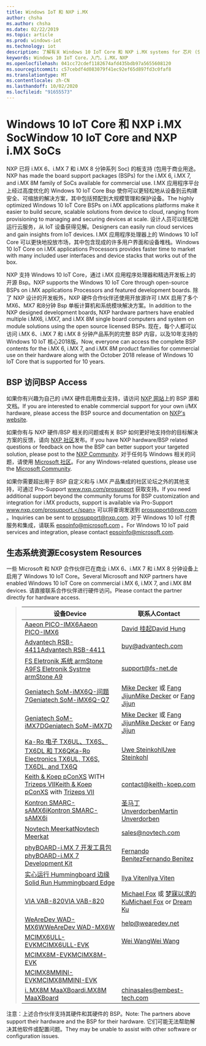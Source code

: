 ```yaml
---
title: Windows IoT 和 NXP i.MX
author: chsha
ms.author: chsha
ms.date: 02/22/2019
ms.topic: article
ms.prod: windows-iot
ms.technology: iot
description: 了解有关 Windows 10 IoT Core 和 NXP i.MX systems for 芯片 (Soc) 的信息。 适用于 i.MX 6、i.MX 7 和 i.MX 8 分钟 (Bsp) 的板支持包。
keywords: Windows 10 IoT Core，入门，i.MX，NXP
ms.openlocfilehash: 041cc72cdef1182674afd435bdb97a5655608120
ms.sourcegitcommit: c57cebdf4d083079f41ec92ef65d897fd3c0faf8
ms.translationtype: MT
ms.contentlocale: zh-CN
ms.lasthandoff: 10/02/2020
ms.locfileid: "91655573"
---
```

# <a name="window-10-iot-core-and-nxp-imx-socs"></a><span data-ttu-id="46fa4-105">Windows 10 IoT Core 和 NXP i.MX Soc</span><span class="sxs-lookup"><span data-stu-id="46fa4-105">Window 10 IoT Core and NXP i.MX SoCs</span></span>


<span data-ttu-id="46fa4-106">NXP 已将 i.MX 6、i.MX 7 和 i.MX 8 分钟系列 Soc) 的板支持 (包用于商业用途。</span><span class="sxs-lookup"><span data-stu-id="46fa4-106">NXP has made the board support packages (BSPs) for the i.MX 6, i.MX 7, and i.MX 8M family of SoCs available for commercial use.</span></span> <span data-ttu-id="46fa4-107">I.MX 应用程序平台上经过高度优化的 Windows 10 IoT Core Bsp 使你可以更轻松地从设备到云构建安全、可缩放的解决方案，其中包括预配到大规模管理和保护设备。</span><span class="sxs-lookup"><span data-stu-id="46fa4-107">The highly optimized Windows 10 IoT Core BSPs on i.MX applications platforms make it easier to build secure, scalable solutions from device to cloud, ranging from provisioning to managing and securing devices at scale.</span></span> <span data-ttu-id="46fa4-108">设计人员可以轻松地运行云服务，从 IoT 设备获得见解。</span><span class="sxs-lookup"><span data-stu-id="46fa4-108">Designers can easily run cloud services and gain insights from IoT devices.</span></span> <span data-ttu-id="46fa4-109">I.MX 应用程序处理器上的 Windows 10 IoT Core 可以更快地投放市场，其中包含现成的许多用户界面和设备堆栈。</span><span class="sxs-lookup"><span data-stu-id="46fa4-109">Windows 10 IoT Core on i.MX applications Processors provides faster time to market with many included user interfaces and device stacks that works out of the box.</span></span>

<span data-ttu-id="46fa4-110">NXP 支持 Windows 10 IoT Core，通过 i.MX 应用程序处理器和精选开发板上的开源 Bsp。</span><span class="sxs-lookup"><span data-stu-id="46fa4-110">NXP supports the Windows 10 IoT Core through open-source BSPs on i.MX applications Processors and featured development boards.</span></span>  <span data-ttu-id="46fa4-111">除了 NXP 设计的开发板外，NXP 硬件合作伙伴还使用开放源许可 I.MX 启用了多个 MX6、MX7 和8分钟 Bsp 单板计算机和系统模块解决方案。</span><span class="sxs-lookup"><span data-stu-id="46fa4-111">In addition to the NXP designed development boards, NXP hardware partners have enabled multiple i.MX6, i.MX7, and i.MX 8M single board computers and system on module solutions using the open source licensed BSPs.</span></span> <span data-ttu-id="46fa4-112">现在，每个人都可以访问 i.MX 6、i.MX 7 和 i.MX 8 分钟产品系列的完整 BSP 内容，以及10年支持的 Windows 10 IoT 核心2018版。</span><span class="sxs-lookup"><span data-stu-id="46fa4-112">Now, everyone can access the complete BSP contents for the i.MX 6, i.MX 7, and i.MX 8M product families for commercial use on their hardware along with the October 2018 release of Windows 10 IoT Core that is supported for 10 years.</span></span>

## <a name="bsp-access"></a><span data-ttu-id="46fa4-113">BSP 访问</span><span class="sxs-lookup"><span data-stu-id="46fa4-113">BSP Access</span></span>

<span data-ttu-id="46fa4-114">如果你有兴趣为自己的 i/MX 硬件启用商业支持，请访问 [NXP 网站](https://www.nxp.com/design/software/embedded-software/windows-10-iotIf-core-for-i.mx-applications-processors:IMXWIN10IOT)上的 BSP 源和文档。</span><span class="sxs-lookup"><span data-stu-id="46fa4-114">If you are interested to enable commercial support for your own i/MX hardware, please access the BSP source and documentation on [NXP's website](https://www.nxp.com/design/software/embedded-software/windows-10-iotIf-core-for-i.mx-applications-processors:IMXWIN10IOT).</span></span> 

<span data-ttu-id="46fa4-115">如果你有与 NXP 硬件/BSP 相关的问题或有关 BSP 如何更好地支持你的目标解决方案的反馈，请向 [NXP 社区](https://community.nxp.com/community/imx/content?filterID=contentstatus%5Bpublished%5D%7Ecategory%5Bwindows%5D)发布。</span><span class="sxs-lookup"><span data-stu-id="46fa4-115">If you have NXP hardware/BSP related questions or feedback on how the BSP can better support your targeted solution, please post to the [NXP Community](https://community.nxp.com/community/imx/content?filterID=contentstatus%5Bpublished%5D%7Ecategory%5Bwindows%5D).</span></span> <span data-ttu-id="46fa4-116">对于任何与 Windows 相关的问题，请使用 [Microsoft 社区](https://social.msdn.microsoft.com/forums/en-US/home?forum=WindowsIoT)。</span><span class="sxs-lookup"><span data-stu-id="46fa4-116">For any Windows-related questions, please use the [Microsoft Community](https://social.msdn.microsoft.com/forums/en-US/home?forum=WindowsIoT).</span></span>

<span data-ttu-id="46fa4-117">如果你需要超出用于 BSP 自定义和与 i.MX 产品集成的社区论坛之外的其他支持，可通过 Pro-Support www.nxp.com/prosupport 获取支持。</span><span class="sxs-lookup"><span data-stu-id="46fa4-117">If you need additional support beyond the community forums for BSP customization and integration for i.MX products, support is available via Pro-Support www.nxp.com/prosupport.</span></span> <span data-ttu-id="46fa4-118">可以将查询发送到 [prosupport@nxp.com](mailto:prosupport@nxp.com) 。</span><span class="sxs-lookup"><span data-stu-id="46fa4-118">Inquiries can be sent to [prosupport@nxp.com](mailto:prosupport@nxp.com).</span></span> <span data-ttu-id="46fa4-119">对于 Windows 10 IoT 付费服务和集成，请联系 [epsoinfo@microsoft.com](mailto:epsoinfo@microsoft.com) 。</span><span class="sxs-lookup"><span data-stu-id="46fa4-119">For Windows 10 IoT paid services and integration, please contact [epsoinfo@microsoft.com](mailto:epsoinfo@microsoft.com).</span></span>


## <a name="ecosystem-resources"></a><span data-ttu-id="46fa4-120">生态系统资源</span><span class="sxs-lookup"><span data-stu-id="46fa4-120">Ecosystem Resources</span></span>

<span data-ttu-id="46fa4-121">一些 Microsoft 和 NXP 合作伙伴已在商业 i.MX 6、i.MX 7 和 i.MX 8 分钟设备上启用了 Windows 10 IoT Core。</span><span class="sxs-lookup"><span data-stu-id="46fa4-121">Several Microsoft and NXP partners have enabled Windows 10 IoT Core on commercial i.MX 6, i.MX 7, and i.MX 8M devices.</span></span> <span data-ttu-id="46fa4-122">请直接联系合作伙伴进行硬件访问。</span><span class="sxs-lookup"><span data-stu-id="46fa4-122">Please contact the partner directly for hardware access.</span></span> 


> | <span data-ttu-id="46fa4-123">设备</span><span class="sxs-lookup"><span data-stu-id="46fa4-123">Device</span></span> | <span data-ttu-id="46fa4-124">联系人</span><span class="sxs-lookup"><span data-stu-id="46fa4-124">Contact</span></span> |
> |-------|------|
> | [<span data-ttu-id="46fa4-125">Aaeon PICO-IMX6</span><span class="sxs-lookup"><span data-stu-id="46fa4-125">Aaeon PICO-IMX6</span></span>](https://www.aaeon.com/en/p/pico-itx-boards-pico-imx6/) | [<span data-ttu-id="46fa4-126">David 挂起</span><span class="sxs-lookup"><span data-stu-id="46fa4-126">David Hung</span></span>](mailto:davidhung@aaeon.com.tw) |
> | [<span data-ttu-id="46fa4-127">Advantech RSB-4411</span><span class="sxs-lookup"><span data-stu-id="46fa4-127">Advantech RSB-4411</span></span>](http://www.advantech.com/products/single_board_computer/rsb-4411/mod_d3901250-b0a0-4a5f-9762-b26fa0c36858) | [buy@advantech.com](mailto:buy@advantech.com) |
> | [<span data-ttu-id="46fa4-128">FS Eletronik 系统 armStone A9</span><span class="sxs-lookup"><span data-stu-id="46fa4-128">FS Eletronik Systme armStone A9</span></span>](https://www.fs-net.de/en/products/armstone/armstonea9/) | [support@fs-net.de](mailto:support@fs-net.de) |
> | [<span data-ttu-id="46fa4-129">Geniatech SoM-iMX6Q-问题7</span><span class="sxs-lookup"><span data-stu-id="46fa4-129">Geniatech SoM-iMX6Q-Q7</span></span>](https://www.geniatech.com/product/som-imx6q-q7/) | <span data-ttu-id="46fa4-130">[Mike Decker](mailto:mike.decker@geniatech.com) 或 [Fang Jijun](mailto:Fjj@geniatech.com)</span><span class="sxs-lookup"><span data-stu-id="46fa4-130">[Mike Decker](mailto:mike.decker@geniatech.com) or [Fang Jijun](mailto:Fjj@geniatech.com)</span></span> |
> | [<span data-ttu-id="46fa4-131">Geniatech SoM-iMX7D</span><span class="sxs-lookup"><span data-stu-id="46fa4-131">Geniatech SoM-iMX7D</span></span>](https://www.geniatech.com/product/som-imx7d/) | <span data-ttu-id="46fa4-132">[Mike Decker](mailto:mike.decker@geniatech.com) 或 [Fang Jijun](mailto:Fjj@geniatech.com)</span><span class="sxs-lookup"><span data-stu-id="46fa4-132">[Mike Decker](mailto:mike.decker@geniatech.com) or [Fang Jijun](mailto:Fjj@geniatech.com)</span></span> |
> | [<span data-ttu-id="46fa4-133">Ka-Ro 电子 TX6UL、TX6S、TX6DL 和 TX6Q</span><span class="sxs-lookup"><span data-stu-id="46fa4-133">Ka-Ro Electronics TX6UL, TX6S, TX6DL, and TX6Q</span></span>](https://www.karo-electronics.de/tx-standard.html?&L=1) | [<span data-ttu-id="46fa4-134">Uwe Steinkohl</span><span class="sxs-lookup"><span data-stu-id="46fa4-134">Uwe Steinkohl</span></span>](mailto:us@karo-electronics.de) |
> | <span data-ttu-id="46fa4-135">[Keith & Koep pConXS](https://keith-koep.com/de/produkte/produkte-baseboards/pconxs-baseboard-vollausstattung-technische-daten/) WITH [Trizeps VII](https://keith-koep.com/de/produkte/produkte-trizeps/trizeps-vii-technische-daten-imx6/)</span><span class="sxs-lookup"><span data-stu-id="46fa4-135">[Keith & Koep pConXS](https://keith-koep.com/de/produkte/produkte-baseboards/pconxs-baseboard-vollausstattung-technische-daten/) with [Trizeps VII](https://keith-koep.com/de/produkte/produkte-trizeps/trizeps-vii-technische-daten-imx6/)</span></span> | [contact@keith-koep.com](mailto:contact@keith-koep.com) |
> | [<span data-ttu-id="46fa4-136">Kontron SMARC-sAMX6i</span><span class="sxs-lookup"><span data-stu-id="46fa4-136">Kontron SMARC-sAMX6i</span></span>](https://www.kontron.com/products/boards-and-standard-form-factors/smarc/smarc-samx6i.html) | [<span data-ttu-id="46fa4-137">圣马丁 Unverdorben</span><span class="sxs-lookup"><span data-stu-id="46fa4-137">Martin Unverdorben</span></span>](mailto:martin.unverdorben@kontron.com) |
> | [<span data-ttu-id="46fa4-138">Novtech Meerkat</span><span class="sxs-lookup"><span data-stu-id="46fa4-138">Novtech Meerkat</span></span>](http://novtech.com/products/meerkat96.html) | [sales@novtech.com](mailto:sales@novtech.com) |
> | [<span data-ttu-id="46fa4-139">phyBOARD-i.MX 7 开发工具包</span><span class="sxs-lookup"><span data-stu-id="46fa4-139">phyBOARD-i.MX 7 Development Kit</span></span>](https://phytec.com/product/phyboard-imx7-development-kit/) | [<span data-ttu-id="46fa4-140">Fernando Benitez</span><span class="sxs-lookup"><span data-stu-id="46fa4-140">Fernando Benitez</span></span>](mailto:sales@phytec.com) |
> | [<span data-ttu-id="46fa4-141">实心运行 Hummingboard 边缘</span><span class="sxs-lookup"><span data-stu-id="46fa4-141">Solid Run Hummingboard Edge</span></span>](https://www.solid-run.com/imx6-win-10-iot-core/) | [<span data-ttu-id="46fa4-142">Ilya Viten</span><span class="sxs-lookup"><span data-stu-id="46fa4-142">Ilya Viten</span></span>](mailto:ilya@solid-run.com) |
> | [<span data-ttu-id="46fa4-143">VIA VAB-820</span><span class="sxs-lookup"><span data-stu-id="46fa4-143">VIA VAB-820</span></span>](https://www.viaembeddedstore.com/shop/boards/vab-820/) | <span data-ttu-id="46fa4-144">[Michael Fox](mailto:MichaelFox@via.com.tw) 或 [梦寐以求的 Ku](mailto:dreamku@via.com.tw)</span><span class="sxs-lookup"><span data-stu-id="46fa4-144">[Michael Fox](mailto:MichaelFox@via.com.tw) or [Dream Ku](mailto:dreamku@via.com.tw)</span></span> |
> | [<span data-ttu-id="46fa4-145">WeAreDev WAD-MX6W</span><span class="sxs-lookup"><span data-stu-id="46fa4-145">WeAreDev WAD-MX6W</span></span>](http://www.wearedev.net/?mod=wadmx6w) | [help@wearedev.net](mailto:help@wearedev.net) |
> | [<span data-ttu-id="46fa4-146">MCIMX6ULL-EVK</span><span class="sxs-lookup"><span data-stu-id="46fa4-146">MCIMX6ULL-EVK</span></span>](https://www.nxp.com/products/processors-and-microcontrollers/arm-based-processors-and-mcus/i.mx-applications-processors/i.mx-6-processors/evaluation-kit-for-the-i.mx-6ull-and-6ulz-applications-processor:MCIMX6ULL-EVK) | [<span data-ttu-id="46fa4-147">Wei Wang</span><span class="sxs-lookup"><span data-stu-id="46fa4-147">Wei Wang</span></span>](mailto:Wei.A.Wang@nxp.com) |
> | [<span data-ttu-id="46fa4-148">MCIMX8M-EVK</span><span class="sxs-lookup"><span data-stu-id="46fa4-148">MCIMX8M-EVK</span></span>](https://www.nxp.com/support/developer-resources/software-development-tools/i.mx-developer-resources/evaluation-kit-for-the-i.mx-8m-applications-processor:MCIMX8M-EVK) |  |
> | [<span data-ttu-id="46fa4-149">MCIMX8MMINI-EVK</span><span class="sxs-lookup"><span data-stu-id="46fa4-149">MCIMX8MMINI-EVK</span></span>](http://www.nxp.com/imx8mminievk) | []() |
> | [<span data-ttu-id="46fa4-150">i. MX8M MaaXBoard</span><span class="sxs-lookup"><span data-stu-id="46fa4-150">i.MX8M MaaXBoard</span></span>](http://www.embest-tech.com/prod_view.aspx?TypeId=117&Id=388&Fid=t3:117:3) | [chinasales@embest-tech.com](mailto:chinasales@embest-tech.com) |

<span data-ttu-id="46fa4-151">注意：上述合作伙伴支持其硬件和其硬件的 BSP。</span><span class="sxs-lookup"><span data-stu-id="46fa4-151">Note: The partners above support their hardware and the BSP for their hardware.</span></span> <span data-ttu-id="46fa4-152">它们可能无法帮助解决其他软件或配置问题。</span><span class="sxs-lookup"><span data-stu-id="46fa4-152">They may be unable to assist with other software or configuration issues.</span></span>


